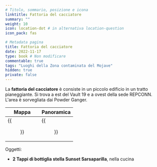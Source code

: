 ```yaml
---
# Titolo, sommario, posizione e icona
linktitle: Fattoria del cacciatore
summary: ""
weight: 10
icon: location-dot # in alternativa location-question
icon_pack: fas

# Metadata pagina
title: Fattoria del cacciatore
date: 2022-11-17
type: book # Non modificare
commentable: true
tags: "Luoghi della Zona contaminata del Mojave"
hidden: true
private: false
---
```


<div class="fnv">

La **fattoria del cacciatore** è consiste in un piccolo edificio in un tratto pianeggiante. Si trova a est del Vault 19 e a ovest della sede REPCONN. L'area è sorvegliata dai Powder Ganger.

| Mappa                      | Panoramica             |
| -------------------------- | ---------------------- |
| {{<figure src="fnv/Hunters_Farm_loc.webp">}} | {{<figure src="fnv/Hunters_farm.webp">}} |

Oggetti:
- **2 Tappi di bottiglia stella Sunset Sarsaparilla**, nella cucina

</div>



